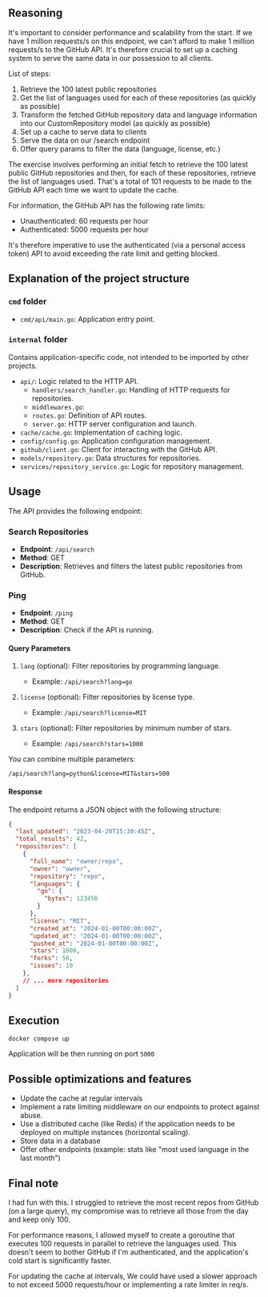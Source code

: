 
## Reasoning

It's important to consider performance and scalability from the start. If we have 1 million requests/s on this endpoint, we can't afford to make 1 million requests/s to the GitHub API. It's therefore crucial to set up a caching system to serve the same data in our possession to all clients.

List of steps:

1. Retrieve the 100 latest public repositories
2. Get the list of languages used for each of these repositories (as quickly as possible)
3. Transform the fetched GitHub repository data and language information into our CustomRepository model (as quickly as possible)
4. Set up a cache to serve data to clients
5. Serve the data on our /search endpoint
6. Offer query params to filter the data (language, license, etc.)



The exercise involves performing an initial fetch to retrieve the 100 latest public GitHub repositories and then, for each of these repositories, retrieve the list of languages used. That's a total of 101 requests to be made to the GitHub API each time we want to update the cache.

For information, the GitHub API has the following rate limits:

- Unauthenticated: 60 requests per hour
- Authenticated: 5000 requests per hour	

It's therefore imperative to use the authenticated (via a personal access token) API to avoid exceeding the rate limit and getting blocked.

## Explanation of the project structure

### `cmd` folder

- `cmd/api/main.go`: Application entry point. 

### `internal` folder

Contains application-specific code, not intended to be imported by other projects.

- `api/`: Logic related to the HTTP API.
  - `handlers/search_handler.go`: Handling of HTTP requests for repositories.
  - `middlewares.go`: 
  - `routes.go`: Definition of API routes.
  - `server.go`: HTTP server configuration and launch.
- `cache/cache.go`: Implementation of caching logic.
- `config/config.go`: Application configuration management.
- `github/client.go`: Client for interacting with the GitHub API.
- `models/repository.go`: Data structures for repositories.
- `services/repository_service.go`: Logic for repository management.


## Usage

The API provides the following endpoint:

### Search Repositories

- **Endpoint**: `/api/search`
- **Method**: GET
- **Description**: Retrieves and filters the latest public repositories from GitHub.

### Ping

- **Endpoint**: `/ping`
- **Method**: GET
- **Description**: Check if the API is running.

#### Query Parameters

1. `lang` (optional): Filter repositories by programming language.
   - Example: `/api/search?lang=go`

2. `license` (optional): Filter repositories by license type.
   - Example: `/api/search?license=MIT`

3. `stars` (optional): Filter repositories by minimum number of stars.
   - Example: `/api/search?stars=1000`

You can combine multiple parameters:
```
/api/search?lang=python&license=MIT&stars=500
```

#### Response

The endpoint returns a JSON object with the following structure:

```json
{
  "last_updated": "2023-04-20T15:30:45Z",
  "total_results": 42,
  "repositories": [
    {
      "full_name": "owner/repo",
      "owner": "owner",
      "repository": "repo",
      "languages": {
        "go": {
          "bytes": 123456
        }
      },
      "license": "MIT",
      "created_at": "2024-01-00T00:00:00Z",
      "updated_at": "2024-01-00T00:00:00Z",
      "pushed_at": "2024-01-00T00:00:00Z",
      "stars": 1000,
      "forks": 50,
      "issues": 10
    },
    // ... more repositories
  ]
}
```

## Execution

```
docker compose up
```

Application will be then running on port `5000`


## Possible optimizations and features
   - Update the cache at regular intervals
   - Implement a rate limiting middleware on our endpoints to protect against abuse.
   - Use a distributed cache (like Redis) if the application needs to be deployed on multiple instances (horizontal scaling).
   - Store data in a database
   - Offer other endpoints (example: stats like "most used language in the last month")


## Final note

I had fun with this. I struggled to retrieve the most recent repos from GitHub (on a large query), my compromise was to retrieve all those from the day and keep only 100.

For performance reasons, I allowed myself to create a goroutine that executes 100 requests in parallel to retrieve the languages used. This doesn't seem to bother GitHub if I'm authenticated, and the application's cold start is significantly faster.

For updating the cache at intervals, We could have used a slower approach to not exceed 5000 requests/hour or implementing a rate limiter in req/s.